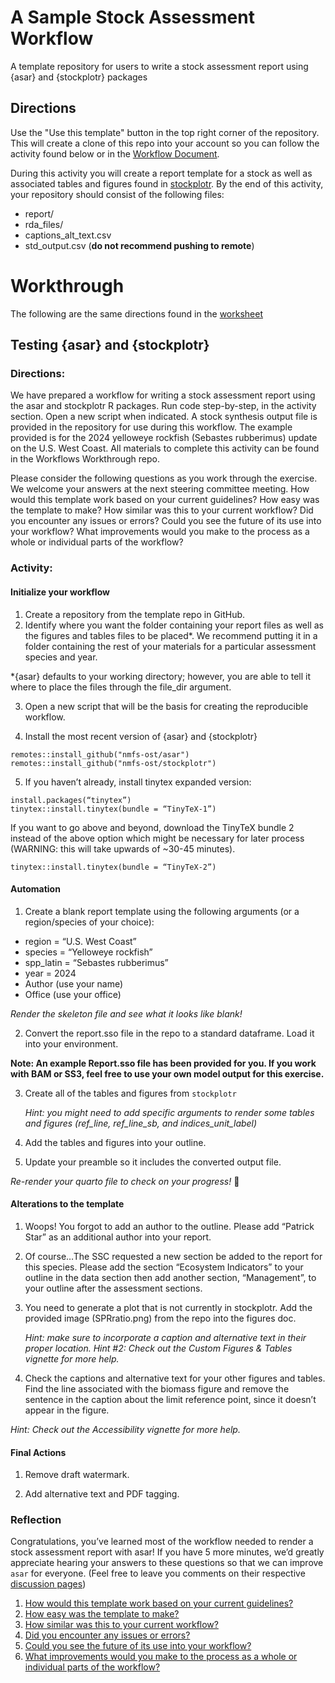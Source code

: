 # A Sample Stock Assessment Workflow
A template repository for users to write a stock assessment report using {asar}
and {stockplotr} packages

## Directions

Use the "Use this template" button in the top right corner of the repository. 
This will create a clone of this repo into your account so you can follow the 
activity found below or in the [Workflow Document](https://github.com/nmfs-ost/workflow_workthrough/blob/main/Testing%20%7Basar%7D%20and%20%7Bstockplotr%7D.pdf).

During this activity you will create a report template for a stock as well as associated tables and figures found in [stockplotr](https://github.com/nmfs-ost/stockplotr).
By the end of this activity, your repository should consist of the following files:

- report/
- rda_files/
- captions_alt_text.csv
- std_output.csv (**do not recommend pushing to remote**)


# Workthrough

The following are the same directions found in the [worksheet](https://github.com/nmfs-ost/workflow_workthrough/blob/main/check/Testing%20%7Basar%7D%20and%20%7Bstockplotr%7D%20-%20key.pdf)

## Testing {asar} and {stockplotr}

### Directions: 

We have prepared a workflow for writing a stock assessment report using the asar and stockplotr R packages. Run code step-by-step, in the activity section. Open a new script when indicated. A stock synthesis output file is provided in the repository for use during this workflow. The example provided is for the 2024 yelloweye rockfish (Sebastes rubberimus) update on the U.S. West Coast. All materials to complete this activity can be found in the Workflows Workthrough repo.

Please consider the following questions as you work through the exercise. We welcome your answers at the next steering committee meeting.
How would this template work based on your current guidelines?
How easy was the template to make?
How similar was this to your current workflow?
Did you encounter any issues or errors?
Could you see the future of its use into your workflow?
What improvements would you make to the process as a whole or individual parts of the workflow?

### Activity:

#### Initialize your workflow

1. Create a repository from the template repo in GitHub.
2. Identify where you want the folder containing your report files as well as the figures and tables files to be placed*.
We recommend putting it in a folder containing the rest of your materials 
for a particular assessment species and year.

*{asar} defaults to your working directory; however, you are able to tell it where to place the files through the file_dir argument.

3. Open a new script that will be the basis for creating the reproducible 
workflow.

4. Install the most recent version of {asar} and {stockplotr}

```
remotes::install_github("nmfs-ost/asar")
remotes::install_github("nmfs-ost/stockplotr")
```

5. If you haven’t already, install tinytex expanded version:

```
install.packages(“tinytex”)
tinytex::install.tinytex(bundle = “TinyTeX-1”)
```

If you want to go above and beyond, download the TinyTeX bundle 2 instead of
the above option which might be necessary for later process 
(WARNING: this will take upwards of ~30-45 minutes).

```
tinytex::install.tinytex(bundle = “TinyTeX-2”)
```

#### Automation

1. Create a blank report template using the following arguments (or a 
region/species of your choice):

- region = “U.S. West Coast”
- species = “Yelloweye rockfish”
- spp_latin = “Sebastes rubberimus”
- year = 2024
- Author (use your name)
- Office (use your office) 



*Render the skeleton file and see what it looks like blank!*


2. Convert the report.sso file in the repo to a standard dataframe. Load it
into your environment.

**Note: An example Report.sso file has been provided for you. If you work with BAM or SS3, feel free to use your own model output for this exercise.**

3. Create all of the tables and figures from `stockplotr`

    *Hint: you might need to add specific arguments to render some tables and figures (ref_line, ref_line_sb, and indices_unit_label)*

4. Add the tables and figures into your outline.

5. Update your preamble so it includes the converted output file. 


*Re-render your quarto file to check on your progress!* 🙂



#### Alterations to the template

1. Woops! You forgot to add an author to the outline. Please add 
“Patrick Star” as an additional author into your report.

2. Of course…The SSC requested a new section be added to the report for this 
species. Please add the section “Ecosystem Indicators” to your outline in 
the data section then add another section, “Management”, to your outline 
after the assessment sections.

3. You need to generate a plot that is not currently in stockplotr. Add the 
provided image (SPRratio.png) from the repo into the figures doc.

	*Hint: make sure to incorporate a caption and alternative text in their proper location.*
	*Hint #2: Check out the Custom Figures & Tables vignette for more help.*

4. Check the captions and alternative text for your other figures and tables. 
Find the line associated with the biomass figure and remove the sentence in 
the caption about the limit reference point, since it doesn’t appear in the 
figure.

*Hint: Check out the Accessibility vignette for more help.*

#### Final Actions

1. Remove draft watermark.

2. Add alternative text and PDF tagging.

### Reflection

Congratulations, you’ve learned most of the workflow needed to render a stock
assessment report with asar! If you have 5 more minutes, we’d greatly 
appreciate hearing your answers to these questions so that we can improve 
`asar` for everyone. (Feel free to leave you comments on their respective 
[discussion pages](https://github.com/nmfs-ost/workflow_workthrough/discussions))

1. [How would this template work based on your current guidelines?](https://github.com/nmfs-ost/workflow_workthrough/discussions/1)
2. [How easy was the template to make?](https://github.com/nmfs-ost/workflow_workthrough/discussions/2)
3. [How similar was this to your current workflow?](https://github.com/nmfs-ost/workflow_workthrough/discussions/3)
4. [Did you encounter any issues or errors?](https://github.com/nmfs-ost/workflow_workthrough/discussions/4)
5. [Could you see the future of its use into your workflow?](https://github.com/nmfs-ost/workflow_workthrough/discussions/5)
6. [What improvements would you make to the process as a whole or individual parts of the workflow?](https://github.com/nmfs-ost/workflow_workthrough/discussions/6)
